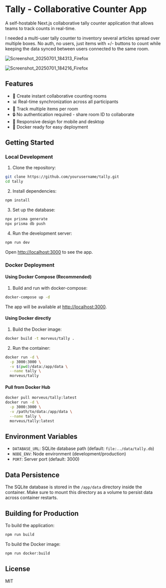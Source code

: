 # Tally - Collaborative Counter App

A self-hostable Next.js collaborative tally counter application that allows teams to track counts in real-time.

I needed a multi-user tally counter to inventory several articles spread over multiple boxes. No auth, no users, just items with +/- buttons to count while keeping the data synced between users connected to the same room. 

![Screenshot_20250701_184313_Firefox](https://github.com/user-attachments/assets/7d6e7ea2-8de9-4424-9fb4-1e33edd6d44d)

![Screenshot_20250701_184216_Firefox](https://github.com/user-attachments/assets/06c67774-77e3-40c9-bb1c-cbb80344a0c8)

## Features

- 🚀 Create instant collaborative counting rooms
- 📊 Real-time synchronization across all participants
- 🎯 Track multiple items per room
- 🔒 No authentication required - share room ID to collaborate
- 📱 Responsive design for mobile and desktop
- 🐳 Docker ready for easy deployment

## Getting Started

### Local Development

1. Clone the repository:
```bash
git clone https://github.com/yourusername/tally.git
cd tally
```

2. Install dependencies:
```bash
npm install
```

3. Set up the database:
```bash
npx prisma generate
npx prisma db push
```

4. Run the development server:
```bash
npm run dev
```

Open [http://localhost:3000](http://localhost:3000) to see the app.

### Docker Deployment

#### Using Docker Compose (Recommended)

1. Build and run with docker-compose:
```bash
docker-compose up -d
```

The app will be available at [http://localhost:3000](http://localhost:3000).

#### Using Docker directly

1. Build the Docker image:
```bash
docker build -t morveus/tally .
```

2. Run the container:
```bash
docker run -d \
  -p 3000:3000 \
  -v $(pwd)/data:/app/data \
  --name tally \
  morveus/tally
```

#### Pull from Docker Hub

```bash
docker pull morveus/tally:latest
docker run -d \
  -p 3000:3000 \
  -v /path/to/data:/app/data \
  --name tally \
  morveus/tally:latest
```

## Environment Variables

- `DATABASE_URL`: SQLite database path (default: `file:../data/tally.db`)
- `NODE_ENV`: Node environment (development/production)
- `PORT`: Server port (default: 3000)

## Data Persistence

The SQLite database is stored in the `/app/data` directory inside the container. Make sure to mount this directory as a volume to persist data across container restarts.

## Building for Production

To build the application:
```bash
npm run build
```

To build the Docker image:
```bash
npm run docker:build
```

## License

MIT
